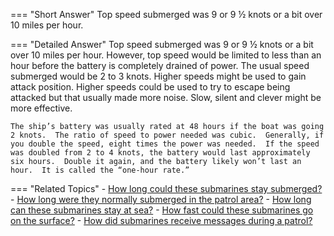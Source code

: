 
=== "Short Answer"
    Top speed submerged was 9 or 9 ½ knots or a bit over 10 miles per hour.

=== "Detailed Answer"
    Top speed submerged was 9 or 9 ½ knots or a bit over 10 miles per hour.  However, top speed would be limited to less than an hour before the battery is completely drained of power.  The usual speed submerged would be 2 to 3 knots.  Higher speeds might be used to gain attack position.  Higher speeds could be used to try to escape being attacked but that usually made more noise.  Slow, silent and clever might be more effective.

    The ship’s battery was usually rated at 48 hours if the boat was going 2 knots.  The ratio of speed to power needed was cubic.  Generally, if you double the speed, eight times the power was needed.  If the speed was doubled from 2 to 4 knots, the battery would last approximately six hours.  Double it again, and the battery likely won’t last an hour.  It is called the “one-hour rate.”

=== "Related Topics"
    - [How long could these submarines stay submerged?](../FAQs/how-long-could-these-submarines-stay-submerged.md)
    - [How long were they normally submerged in the patrol area?](../FAQs/how-long-were-they-normally-submerged-in-the-patrol-area.md)
    - [How long can these submarines stay at sea?](../FAQs/how-long-can-these-submarines-stay-at-sea.md)
    - [How fast could these submarines go on the surface?](../FAQs/how-fast-could-these-submarines-go-on-the-surface.md)
    - [How did submarines receive messages during a patrol?](../FAQs/how-did-submarines-receive-messages-during-a-patrol.md)
